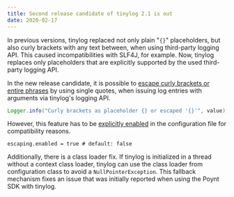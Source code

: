 ```yaml
---
title: Second release candidate of tinylog 2.1 is out
date: 2020-02-17
---
```


In previous versions, tinylog replaced not only plain "`{}`" placeholders, but also curly brackets with any text between, when using third-party logging API. This caused incompatibilities with SLF4J, for example. Now, tinylog replaces only placeholders that are explicitly supported by the used third-party logging API.

In the new release candidate, it is possible to [escape curly brackets or entire phrases](logging#text-with-arguments) by using single quotes, when issuing log entries with arguments via tinylog's logging API.

```java
Logger.info("Curly brackets as placeholder {} or escaped '{}'", value);
```

However, this feature has to be [explicitly enabled](configuration#escaping) in the configuration file for compatibility reasons.

```properties
escaping.enabled = true # default: false
```

Additionally, there is a class loader fix. If tinylog is initialized in a thread without a context class loader, tinylog can use the class loader from configuration class to avoid a `NullPointerException`. This fallback mechanism fixes an issue that was initially reported when using the Poynt SDK with tinylog.
